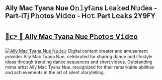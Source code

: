 ## Ally Mac Tyana Nue O𝚗𝚕yf𝚊ns L𝚎a𝚔ed N𝚞𝚍es - Part-iTj P𝚑𝚘tos Vi𝚍𝚎o - H𝚘𝚝 Part L𝚎a𝚔s 2Y9FY

# <h2><a href="http://kfd4a9x.oniu.top/?m=Ally+Mac+Tyana+Nue">🔗👉 🔴 Ally Mac Tyana Nue P𝚑ot𝚘𝚜 V𝚒d𝚎o</a></h2>

[![Ally Mac Tyana Nue Nu𝚍e𝚜](https://i.imgur.com/0qMVB7G.gif)](http://kfd4a9x.oniu.top/?m=Ally+Mac+Tyana+Nue)
Digital content creator and amusement provider Ally Mac Tyana Nue, celebrated for sharing dance and lifestyle ideas through trending dance sequences and short videos. Outstanding mime artist Ally Mac Tyana Nue, recognized for their remarkable abilities and achievements in the art of silent storytelling.  
